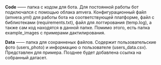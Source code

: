 **Сode** —— папка с кодом для бота. Для постоянной работы бот подключался с помощью облака amvera. Конфигурационный файл (amvera.yml) для работы бота на соответствующей платформе, файл с библиотеками (requirements.txt), файл для логгирования (temp.log), а также сам код находятся в данной папке. Помимо этого, есть папка example_images с примерами дактилирования. 

**Data** —— папка для сохранненых файлов. Содержит пользовательские фото (users_photo) и информацию о пользователе (users_data.csv). Представлен для примера. Позднее будет добавлена ссылка на собранный датасет.
